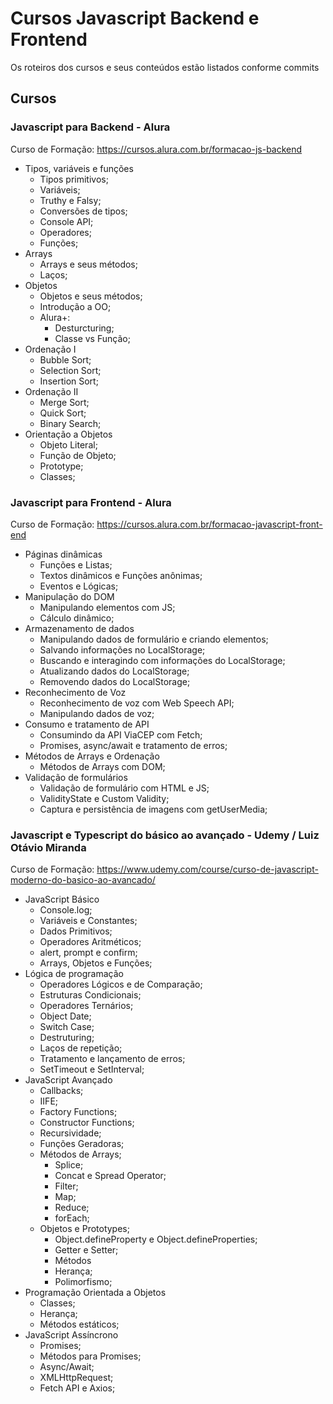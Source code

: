 # Cursos Javascript Backend e Frontend

Os roteiros dos cursos e seus conteúdos estão listados conforme commits

## Cursos
### Javascript para Backend - Alura
Curso de Formação: https://cursos.alura.com.br/formacao-js-backend
* Tipos, variáveis e funções
  + Tipos primitivos;
  + Variáveis;
  + Truthy e Falsy;
  + Conversões de tipos;
  + Console API;
  + Operadores;
  + Funções;
* Arrays
  + Arrays e seus métodos;
  + Laços;
* Objetos
  + Objetos e seus métodos;
  + Introdução a OO;
  + Alura+:
    + Desturcturing;
    + Classe vs Função;
* Ordenação I
  + Bubble Sort;
  + Selection Sort;
  + Insertion Sort;
* Ordenação II
  + Merge Sort;
  + Quick Sort;
  + Binary Search;
* Orientação a Objetos
  + Objeto Literal;
  + Função de Objeto;
  + Prototype;
  + Classes;

### Javascript para Frontend - Alura
Curso de Formação: https://cursos.alura.com.br/formacao-javascript-front-end
* Páginas dinâmicas
    + Funções e Listas;
    + Textos dinâmicos e Funções anônimas;
    + Eventos e Lógicas;
* Manipulação do DOM
    + Manipulando elementos com JS;
    + Cálculo dinâmico;
* Armazenamento de dados
    + Manipulando dados de formulário e criando elementos;
    + Salvando informações no LocalStorage;
    + Buscando e interagindo com informações do LocalStorage;
    + Atualizando dados do LocalStorage;
    + Removendo dados do LocalStorage;
* Reconhecimento de Voz
    + Reconhecimento de voz com Web Speech API;
    + Manipulando dados de voz;
* Consumo e tratamento de API
    + Consumindo da API ViaCEP com Fetch;
    + Promises, async/await e tratamento de erros;
* Métodos de Arrays e Ordenação
    + Métodos de Arrays com DOM;
* Validação de formulários
    + Validação de formulário com HTML e JS;
    + ValidityState e Custom Validity;
    + Captura e persistência de imagens com getUserMedia;

### Javascript e Typescript do básico ao avançado - Udemy / Luiz Otávio Miranda
Curso de Formação: https://www.udemy.com/course/curso-de-javascript-moderno-do-basico-ao-avancado/
* JavaScript Básico
  + Console.log;
  + Variáveis e Constantes;
  + Dados Primitivos;
  + Operadores Aritméticos;
  + alert, prompt e confirm;
  + Arrays, Objetos e Funções;
* Lógica de programação
  + Operadores Lógicos e de Comparação;
  + Estruturas Condicionais;
  + Operadores Ternários;
  + Object Date;
  + Switch Case;
  + Destruturing;
  + Laços de repetição;
  + Tratamento e lançamento de erros;
  + SetTimeout e SetInterval;
* JavaScript Avançado
  + Callbacks;
  + IIFE;
  + Factory Functions;
  + Constructor Functions;
  + Recursividade;
  + Funções Geradoras;
  + Métodos de Arrays;
    + Splice;
    + Concat e Spread Operator;
    + Filter;
    + Map;
    + Reduce;
    + forEach;
  + Objetos e Prototypes;
    + Object.defineProperty e Object.defineProperties;
    + Getter e Setter;
    + Métodos
    + Herança;
    + Polimorfismo; 
* Programação Orientada a Objetos
  + Classes;
  + Herança;
  + Métodos estáticos;
* JavaScript Assíncrono
  + Promises;
  + Métodos para Promises;
  + Async/Await;
  + XMLHttpRequest;
  + Fetch API e Axios;